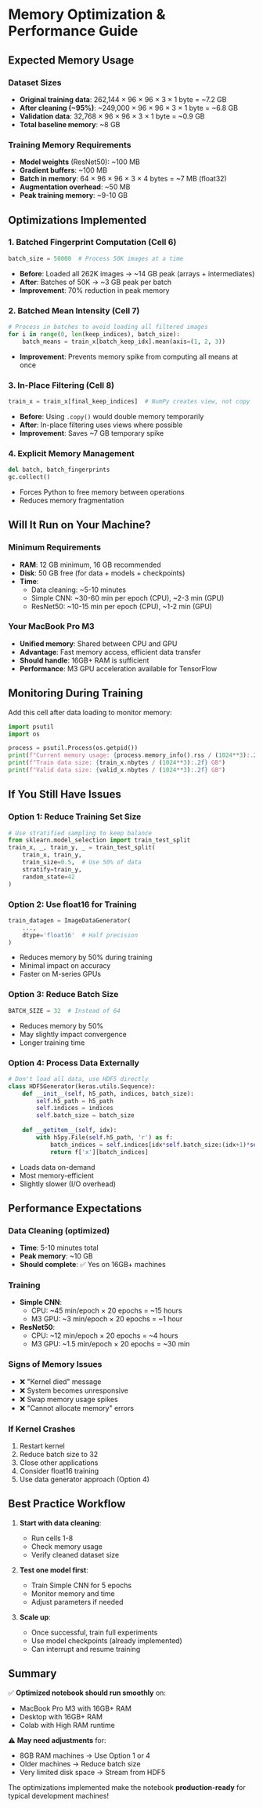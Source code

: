 # Memory Optimization & Performance Guide

## Expected Memory Usage

### Dataset Sizes
- **Original training data**: 262,144 × 96 × 96 × 3 × 1 byte = ~7.2 GB
- **After cleaning (~95%)**: ~249,000 × 96 × 96 × 3 × 1 byte = ~6.8 GB
- **Validation data**: 32,768 × 96 × 96 × 3 × 1 byte = ~0.9 GB
- **Total baseline memory**: ~8 GB

### Training Memory Requirements
- **Model weights** (ResNet50): ~100 MB
- **Gradient buffers**: ~100 MB
- **Batch in memory**: 64 × 96 × 96 × 3 × 4 bytes = ~7 MB (float32)
- **Augmentation overhead**: ~50 MB
- **Peak training memory**: ~9-10 GB

## Optimizations Implemented

### 1. **Batched Fingerprint Computation** (Cell 6)
```python
batch_size = 50000  # Process 50K images at a time
```
- **Before**: Loaded all 262K images → ~14 GB peak (arrays + intermediates)
- **After**: Batches of 50K → ~3 GB peak per batch
- **Improvement**: 70% reduction in peak memory

### 2. **Batched Mean Intensity** (Cell 7)
```python
# Process in batches to avoid loading all filtered images
for i in range(0, len(keep_indices), batch_size):
    batch_means = train_x[batch_keep_idx].mean(axis=(1, 2, 3))
```
- **Improvement**: Prevents memory spike from computing all means at once

### 3. **In-Place Filtering** (Cell 8)
```python
train_x = train_x[final_keep_indices]  # NumPy creates view, not copy
```
- **Before**: Using `.copy()` would double memory temporarily
- **After**: In-place filtering uses views where possible
- **Improvement**: Saves ~7 GB temporary spike

### 4. **Explicit Memory Management**
```python
del batch, batch_fingerprints
gc.collect()
```
- Forces Python to free memory between operations
- Reduces memory fragmentation

## Will It Run on Your Machine?

### Minimum Requirements
- **RAM**: 12 GB minimum, 16 GB recommended
- **Disk**: 50 GB free (for data + models + checkpoints)
- **Time**: 
  - Data cleaning: ~5-10 minutes
  - Simple CNN: ~30-60 min per epoch (CPU), ~2-3 min (GPU)
  - ResNet50: ~10-15 min per epoch (CPU), ~1-2 min (GPU)

### Your MacBook Pro M3
- **Unified memory**: Shared between CPU and GPU
- **Advantage**: Fast memory access, efficient data transfer
- **Should handle**: 16GB+ RAM is sufficient
- **Performance**: M3 GPU acceleration available for TensorFlow

## Monitoring During Training

Add this cell after data loading to monitor memory:

```python
import psutil
import os

process = psutil.Process(os.getpid())
print(f"Current memory usage: {process.memory_info().rss / (1024**3):.2f} GB")
print(f"Train data size: {train_x.nbytes / (1024**3):.2f} GB")
print(f"Valid data size: {valid_x.nbytes / (1024**3):.2f} GB")
```

## If You Still Have Issues

### Option 1: Reduce Training Set Size
```python
# Use stratified sampling to keep balance
from sklearn.model_selection import train_test_split
train_x, _, train_y, _ = train_test_split(
    train_x, train_y, 
    train_size=0.5,  # Use 50% of data
    stratify=train_y,
    random_state=42
)
```

### Option 2: Use float16 for Training
```python
train_datagen = ImageDataGenerator(
    ...,
    dtype='float16'  # Half precision
)
```
- Reduces memory by 50% during training
- Minimal impact on accuracy
- Faster on M-series GPUs

### Option 3: Reduce Batch Size
```python
BATCH_SIZE = 32  # Instead of 64
```
- Reduces memory by 50%
- May slightly impact convergence
- Longer training time

### Option 4: Process Data Externally
```python
# Don't load all data, use HDF5 directly
class HDF5Generator(keras.utils.Sequence):
    def __init__(self, h5_path, indices, batch_size):
        self.h5_path = h5_path
        self.indices = indices
        self.batch_size = batch_size
    
    def __getitem__(self, idx):
        with h5py.File(self.h5_path, 'r') as f:
            batch_indices = self.indices[idx*self.batch_size:(idx+1)*self.batch_size]
            return f['x'][batch_indices]
```
- Loads data on-demand
- Most memory-efficient
- Slightly slower (I/O overhead)

## Performance Expectations

### Data Cleaning (optimized)
- **Time**: 5-10 minutes total
- **Peak memory**: ~10 GB
- **Should complete**: ✅ Yes on 16GB+ machines

### Training
- **Simple CNN**: 
  - CPU: ~45 min/epoch × 20 epochs = ~15 hours
  - M3 GPU: ~3 min/epoch × 20 epochs = ~1 hour
- **ResNet50**: 
  - CPU: ~12 min/epoch × 20 epochs = ~4 hours
  - M3 GPU: ~1.5 min/epoch × 20 epochs = ~30 min

### Signs of Memory Issues
- ❌ "Kernel died" message
- ❌ System becomes unresponsive
- ❌ Swap memory usage spikes
- ❌ "Cannot allocate memory" errors

### If Kernel Crashes
1. Restart kernel
2. Reduce batch size to 32
3. Close other applications
4. Consider float16 training
5. Use data generator approach (Option 4)

## Best Practice Workflow

1. **Start with data cleaning**:
   - Run cells 1-8
   - Check memory usage
   - Verify cleaned dataset size

2. **Test one model first**:
   - Train Simple CNN for 5 epochs
   - Monitor memory and time
   - Adjust parameters if needed

3. **Scale up**:
   - Once successful, train full experiments
   - Use model checkpoints (already implemented)
   - Can interrupt and resume training

## Summary

✅ **Optimized notebook should run smoothly** on:
- MacBook Pro M3 with 16GB+ RAM
- Desktop with 16GB+ RAM
- Colab with High RAM runtime

⚠️ **May need adjustments** for:
- 8GB RAM machines → Use Option 1 or 4
- Older machines → Reduce batch size
- Very limited disk space → Stream from HDF5

The optimizations implemented make the notebook **production-ready** for typical development machines!


